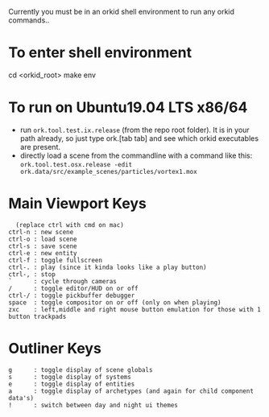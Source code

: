 Currently you must be in an orkid shell environment to run any orkid commands..

To enter shell environment
==========================
cd <orkid_root>
make env

To run on Ubuntu19.04 LTS x86/64
======
* run ```ork.tool.test.ix.release``` (from the repo root folder). It is in your path already, so just type ork.[tab tab] and see which orkid executables are present.
* directly load a scene from the commandline with a command like this:
```ork.tool.test.osx.release -edit ork.data/src/example_scenes/particles/vortex1.mox```

Main Viewport Keys
=============
```
  (replace ctrl with cmd on mac)
ctrl-n : new scene
ctrl-o : load scene
ctrl-s : save scene
ctrl-e : new entity
ctrl-f : toggle fullscreen
ctrl-. : play (since it kinda looks like a play button)
ctrl-, : stop
`      : cycle through cameras
/      : toggle editor/HUD on or off
ctrl-/ : toggle pickbuffer debugger
space  : toggle compositor on or off (only on when playing)
zxc    : left,middle and right mouse button emulation for those with 1 button trackpads
```

Outliner Keys
=============
```
g      : toggle display of scene globals
s      : toggle display of systems
e      : toggle display of entities
a      : toggle display of archetypes (and again for child component data's)
!      : switch between day and night ui themes
```
